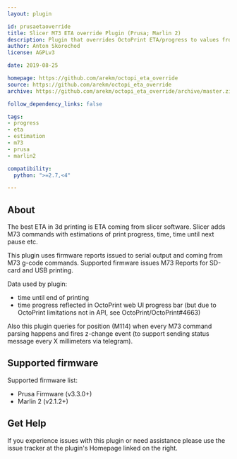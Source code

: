 ```yaml
---
layout: plugin

id: prusaetaoverride
title: Slicer M73 ETA override Plugin (Prusa; Marlin 2)
description: Plugin that overrides OctoPrint ETA/progress to values from last M73 gcode response received from printer
author: Anton Skorochod
license: AGPLv3

date: 2019-08-25

homepage: https://github.com/arekm/octopi_eta_override
source: https://github.com/arekm/octopi_eta_override
archive: https://github.com/arekm/octopi_eta_override/archive/master.zip

follow_dependency_links: false

tags:
- progress
- eta
- estimation
- m73
- prusa
- marlin2

compatibility:
  python: ">=2.7,<4"

---
```


## About
The best ETA in 3d printing is ETA coming from slicer software. Slicer adds M73 commands with estimations of print progress, time, time until next pause etc.

This plugin uses firmware reports issued to serial output and coming from M73 g-code commands. Supported firmware issues M73 Reports for SD-card and USB printing.

Data used by plugin:

* time until end of printing
* time progress reflected in OctoPrint web UI progress bar (but due to OctoPrint limitations not in API, see OctoPrint/OctoPrint#4663)

Also this plugin queries for position (M114) when every M73 command parsing happens and fires z-change event (to support sending status message every X millimeters via telegram).

## Supported firmware
Supported firmware list:

* Prusa Firmware (v3.3.0+)
* Marlin 2 (v2.1.2+)

## Get Help

If you experience issues with this plugin or need assistance please use the issue tracker at the plugin's Homepage linked on the right.
